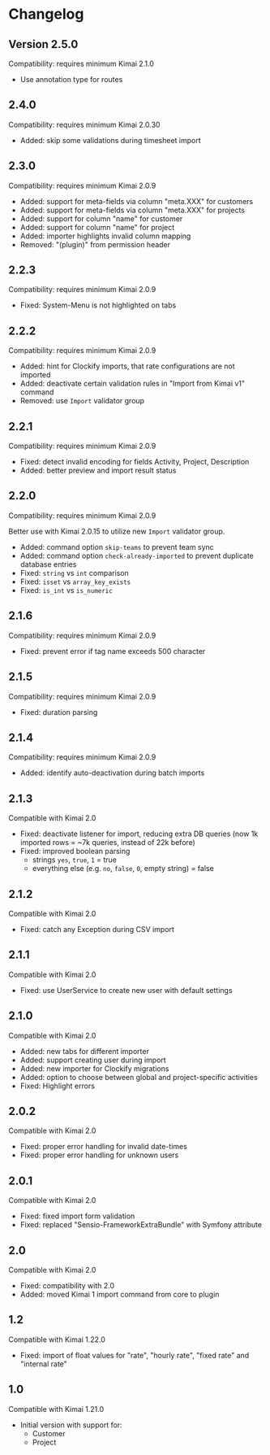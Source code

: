# Changelog

## Version 2.5.0

Compatibility: requires minimum Kimai 2.1.0

- Use annotation type for routes

## 2.4.0

Compatibility: requires minimum Kimai 2.0.30

- Added: skip some validations during timesheet import

## 2.3.0

Compatibility: requires minimum Kimai 2.0.9

- Added: support for meta-fields via column "meta.XXX" for customers
- Added: support for meta-fields via column "meta.XXX" for projects
- Added: support for column "name" for customer
- Added: support for column "name" for project
- Added: importer highlights invalid column mapping
- Removed: "(plugin)" from permission header

## 2.2.3

Compatibility: requires minimum Kimai 2.0.9

- Fixed: System-Menu is not highlighted on tabs

## 2.2.2

Compatibility: requires minimum Kimai 2.0.9

- Added: hint for Clockify imports, that rate configurations are not imported
- Added: deactivate certain validation rules in "Import from Kimai v1" command
- Removed: use `Import` validator group

## 2.2.1

Compatibility: requires minimum Kimai 2.0.9 

- Fixed: detect invalid encoding for fields Activity, Project, Description
- Added: better preview and import result status

## 2.2.0

Compatibility: requires minimum Kimai 2.0.9 

Better use with Kimai 2.0.15 to utilize new `Import` validator group.

- Added: command option `skip-teams` to prevent team sync
- Added: command option `check-already-imported` to prevent duplicate database entries
- Fixed: `string` vs `int` comparison 
- Fixed: `isset` vs `array_key_exists`
- Fixed: `is_int` vs `is_numeric`

## 2.1.6

Compatibility: requires minimum Kimai 2.0.9

- Fixed: prevent error if tag name exceeds 500 character

## 2.1.5

Compatibility: requires minimum Kimai 2.0.9

- Fixed: duration parsing

## 2.1.4

Compatibility: requires minimum Kimai 2.0.9

- Added: identify auto-deactivation during batch imports

## 2.1.3

Compatible with Kimai 2.0

- Fixed: deactivate listener for import, reducing extra DB queries (now 1k imported rows = ~7k queries, instead of 22k before)
- Fixed: improved boolean parsing
  - strings `yes`, `true`, `1` = true
  - everything else (e.g. `no`, `false`, `0`, empty string) = false

## 2.1.2

Compatible with Kimai 2.0

- Fixed: catch any Exception during CSV import

## 2.1.1

Compatible with Kimai 2.0

- Fixed: use UserService to create new user with default settings

## 2.1.0

Compatible with Kimai 2.0

- Added: new tabs for different importer
- Added: support creating user during import
- Added: new importer for Clockify migrations
- Added: option to choose between global and project-specific activities
- Fixed: Highlight errors

## 2.0.2

Compatible with Kimai 2.0

- Fixed: proper error handling for invalid date-times
- Fixed: proper error handling for unknown users

## 2.0.1

Compatible with Kimai 2.0

- Fixed: fixed import form validation
- Fixed: replaced "Sensio-FrameworkExtraBundle" with Symfony attribute

## 2.0

Compatible with Kimai 2.0

- Fixed: compatibility with 2.0
- Added: moved Kimai 1 import command from core to plugin 

## 1.2

Compatible with Kimai 1.22.0

- Fixed: import of float values for "rate", "hourly rate", "fixed rate" and "internal rate"

## 1.0

Compatible with Kimai 1.21.0

- Initial version with support for:
  - Customer
  - Project
